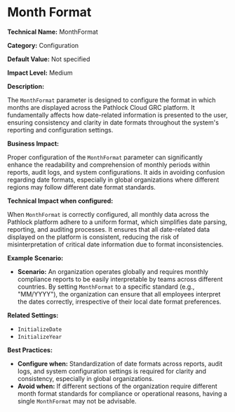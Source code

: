 # Month Format

**Technical Name:** MonthFormat

**Category:** Configuration

**Default Value:** Not specified

**Impact Level:** Medium

**Description:**

The `MonthFormat` parameter is designed to configure the format in which months are displayed across the Pathlock Cloud GRC platform. It fundamentally affects how date-related information is presented to the user, ensuring consistency and clarity in date formats throughout the system's reporting and configuration settings.

**Business Impact:**

Proper configuration of the `MonthFormat` parameter can significantly enhance the readability and comprehension of monthly periods within reports, audit logs, and system configurations. It aids in avoiding confusion regarding date formats, especially in global organizations where different regions may follow different date format standards.

**Technical Impact when configured:**

When `MonthFormat` is correctly configured, all monthly data across the Pathlock platform adhere to a uniform format, which simplifies date parsing, reporting, and auditing processes. It ensures that all date-related data displayed on the platform is consistent, reducing the risk of misinterpretation of critical date information due to format inconsistencies.

**Example Scenario:**

- **Scenario:** An organization operates globally and requires monthly compliance reports to be easily interpretable by teams across different countries. By setting `MonthFormat` to a specific standard (e.g., "MM/YYYY"), the organization can ensure that all employees interpret the dates correctly, irrespective of their local date format preferences.

**Related Settings:**

- `InitializeDate`
- `InitializeYear`

**Best Practices:** 
- **Configure when:** Standardization of date formats across reports, audit logs, and system configuration settings is required for clarity and consistency, especially in global organizations.
- **Avoid when:** If different sections of the organization require different month format standards for compliance or operational reasons, having a single `MonthFormat` may not be advisable.